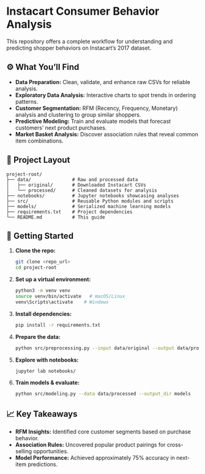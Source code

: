 # Instacart Consumer Behavior Analysis

This repository offers a complete workflow for understanding and predicting shopper behaviors on Instacart’s 2017 dataset.

## ⚙️ What You’ll Find

* **Data Preparation:** Clean, validate, and enhance raw CSVs for reliable analysis.
* **Exploratory Data Analysis:** Interactive charts to spot trends in ordering patterns.
* **Customer Segmentation:** RFM (Recency, Frequency, Monetary) analysis and clustering to group similar shoppers.
* **Predictive Modeling:** Train and evaluate models that forecast customers’ next product purchases.
* **Market Basket Analysis:** Discover association rules that reveal common item combinations.

## 📁 Project Layout

```plaintext
project-root/
├── data/               # Raw and processed data
│   ├── original/       # Downloaded Instacart CSVs
│   └── processed/      # Cleaned datasets for analysis
├── notebooks/          # Jupyter notebooks showcasing analyses
├── src/                # Reusable Python modules and scripts
├── models/             # Serialized machine learning models
├── requirements.txt    # Project dependencies
└── README.md           # This guide
```

## 🚀 Getting Started

1. **Clone the repo:**

   ```bash
   git clone <repo_url>
   cd project-root
   ```
2. **Set up a virtual environment:**

   ```bash
   python3 -m venv venv
   source venv/bin/activate   # macOS/Linux
   venv\Scripts\activate    # Windows
   ```
3. **Install dependencies:**

   ```bash
   pip install -r requirements.txt
   ```
4. **Prepare the data:**

   ```bash
   python src/preprocessing.py --input data/original --output data/processed
   ```
5. **Explore with notebooks:**

   ```bash
   jupyter lab notebooks/
   ```
6. **Train models & evaluate:**

   ```bash
   python src/modeling.py --data data/processed --output_dir models
   ```

## 📈 Key Takeaways

* **RFM Insights:** Identified core customer segments based on purchase behavior.
* **Association Rules:** Uncovered popular product pairings for cross-selling opportunities.
* **Model Performance:** Achieved approximately 75% accuracy in next-item predictions.
